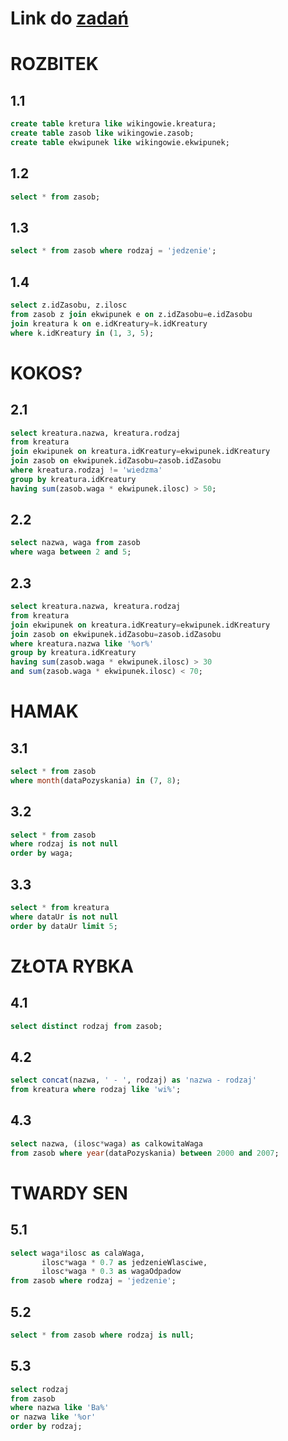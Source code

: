 # Link  do [zadań](https://github.com/kropiak/bazy_inf/blob/main/lab_06/lab_06.pdf)
# ROZBITEK
## 1.1
```SQL
create table kretura like wikingowie.kreatura;
create table zasob like wikingowie.zasob;
create table ekwipunek like wikingowie.ekwipunek;
```
## 1.2
```SQL
select * from zasob;
```

## 1.3
```SQL
select * from zasob where rodzaj = 'jedzenie';
```

## 1.4
```SQL
select z.idZasobu, z.ilosc
from zasob z join ekwipunek e on z.idZasobu=e.idZasobu
join kreatura k on e.idKreatury=k.idKreatury
where k.idKreatury in (1, 3, 5);
```
# KOKOS?
## 2.1
```SQL
select kreatura.nazwa, kreatura.rodzaj
from kreatura
join ekwipunek on kreatura.idKreatury=ekwipunek.idKreatury
join zasob on ekwipunek.idZasobu=zasob.idZasobu
where kreatura.rodzaj != 'wiedzma'
group by kreatura.idKreatury
having sum(zasob.waga * ekwipunek.ilosc) > 50;
```

## 2.2
```SQL
select nazwa, waga from zasob
where waga between 2 and 5;
```
## 2.3
```SQL
select kreatura.nazwa, kreatura.rodzaj
from kreatura
join ekwipunek on kreatura.idKreatury=ekwipunek.idKreatury
join zasob on ekwipunek.idZasobu=zasob.idZasobu
where kreatura.nazwa like '%or%'
group by kreatura.idKreatury
having sum(zasob.waga * ekwipunek.ilosc) > 30
and sum(zasob.waga * ekwipunek.ilosc) < 70;
```
# HAMAK

## 3.1
```SQL
select * from zasob
where month(dataPozyskania) in (7, 8);
```
## 3.2
```SQL
select * from zasob
where rodzaj is not null
order by waga;
```
## 3.3
```SQL
select * from kreatura
where dataUr is not null
order by dataUr limit 5;
```
# ZŁOTA RYBKA
## 4.1
```SQL
select distinct rodzaj from zasob;
```
## 4.2
```SQL
select concat(nazwa, ' - ', rodzaj) as 'nazwa - rodzaj'
from kreatura where rodzaj like 'wi%';
```
## 4.3
```SQL
select nazwa, (ilosc*waga) as calkowitaWaga
from zasob where year(dataPozyskania) between 2000 and 2007;
```

# TWARDY SEN
## 5.1
```SQL
select waga*ilosc as calaWaga,
       ilosc*waga * 0.7 as jedzenieWlasciwe,
       ilosc*waga * 0.3 as wagaOdpadow
from zasob where rodzaj = 'jedzenie';
```
## 5.2
```SQL
select * from zasob where rodzaj is null;
```
## 5.3
```SQL
select rodzaj
from zasob
where nazwa like 'Ba%'
or nazwa like '%or'
order by rodzaj;
```
